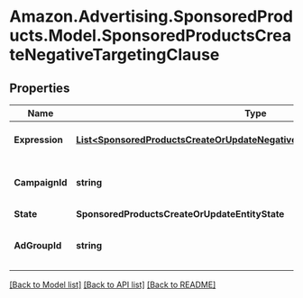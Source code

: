 # Amazon.Advertising.SponsoredProducts.Model.SponsoredProductsCreateNegativeTargetingClause

## Properties

Name | Type | Description | Notes
------------ | ------------- | ------------- | -------------
**Expression** | [**List&lt;SponsoredProductsCreateOrUpdateNegativeTargetingExpressionPredicate&gt;**](SponsoredProductsCreateOrUpdateNegativeTargetingExpressionPredicate.md) | The NegativeTargeting expression. | 
**CampaignId** | **string** | The identifier of the campaign to which this target is associated. | 
**State** | **SponsoredProductsCreateOrUpdateEntityState** |  | 
**AdGroupId** | **string** | The identifier of the ad group to which this target is associated. | 

[[Back to Model list]](../README.md#documentation-for-models) [[Back to API list]](../README.md#documentation-for-api-endpoints) [[Back to README]](../README.md)

